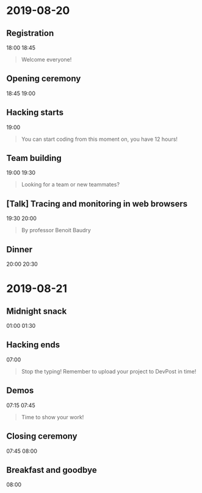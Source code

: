 # 2019-08-20

## Registration
18:00
18:45
> Welcome everyone!

## Opening ceremony
18:45
19:00
>

## Hacking starts
19:00
> You can start coding from this moment on, you have 12 hours!

## Team building
19:00
19:30
> Looking for a team or new teammates?

## [Talk] Tracing and monitoring in web browsers
19:30
20:00
> By professor Benoit Baudry

## Dinner
20:00
20:30
>

# 2019-08-21

## Midnight snack
01:00
01:30
>

## Hacking ends
07:00
> Stop the typing! Remember to upload your project to DevPost in time!

## Demos
07:15
07:45
> Time to show your work!

## Closing ceremony
07:45
08:00
>

## Breakfast and goodbye
08:00
>

